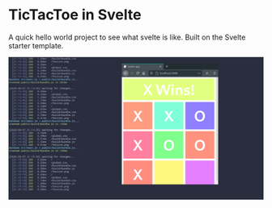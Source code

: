 # TicTacToe in Svelte

A quick hello world project to see what svelte is like. Built on the Svelte starter template.

![a game of tic tac toe](preview.png)
